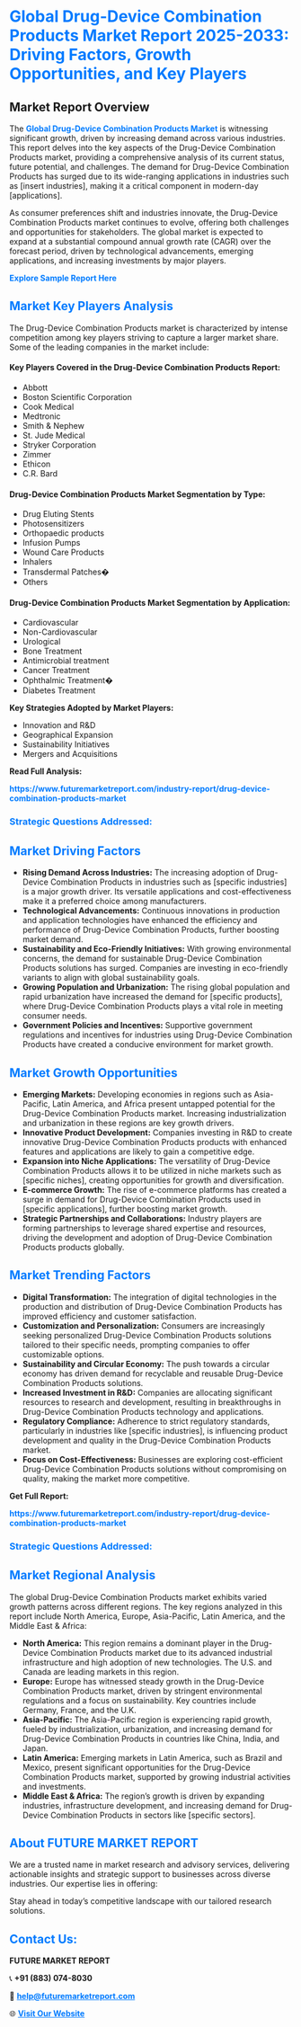 <h1 style="color: #007BFF;">Global Drug-Device Combination Products Market Report 2025-2033: Driving Factors, Growth Opportunities, and Key Players</h1>

<section id="overview">
<h2>Market Report Overview</h2>
<p>The <a href="https://www.futuremarketreport.com/industry-report/drug-device-combination-products-market" style="color: #007BFF; text-decoration: none;"><strong>Global Drug-Device Combination Products Market</strong></a> is witnessing significant growth, driven by increasing demand across various industries. This report delves into the key aspects of the Drug-Device Combination Products market, providing a comprehensive analysis of its current status, future potential, and challenges. The demand for Drug-Device Combination Products has surged due to its wide-ranging applications in industries such as [insert industries], making it a critical component in modern-day [applications].</p>
<p>As consumer preferences shift and industries innovate, the Drug-Device Combination Products market continues to evolve, offering both challenges and opportunities for stakeholders. The global market is expected to expand at a substantial compound annual growth rate (CAGR) over the forecast period, driven by technological advancements, emerging applications, and increasing investments by major players.</p>
</section>

<section id="overview">
<p><a href="https://www.futuremarketreport.com/request-sample/reportId=56844" style="color: #007BFF; text-decoration: none;"><strong>Explore Sample Report Here</strong></a></p>
</section>

<section id="key-players">
<h2 style="color: #007BFF;">Market Key Players Analysis</h2>
<p>The Drug-Device Combination Products market is characterized by intense competition among key players striving to capture a larger market share. Some of the leading companies in the market include:</p>
<h4>Key Players Covered in the Drug-Device Combination Products Report:</h4>
<ul><li>Abbott</li><li>Boston Scientific Corporation</li><li>Cook Medical</li><li>Medtronic</li><li>Smith &amp; Nephew</li><li>St. Jude Medical</li><li>Stryker Corporation</li><li>Zimmer</li><li>Ethicon</li><li>C.R. Bard</li></ul>
<h4>Drug-Device Combination Products Market Segmentation by Type:</h4>
<ul><li>Drug Eluting Stents</li><li>Photosensitizers</li><li>Orthopaedic products</li><li>Infusion Pumps</li><li>Wound Care Products</li><li>Inhalers</li><li>Transdermal Patches�</li><li>Others</li></ul>

<h4>Drug-Device Combination Products Market Segmentation by Application:</h4>
<ul><li>Cardiovascular</li><li>Non-Cardiovascular</li><li>Urological</li><li>Bone Treatment</li><li>Antimicrobial treatment</li><li>Cancer Treatment</li><li>Ophthalmic Treatment�</li><li>Diabetes Treatment</li></ul>
<p><strong>Key Strategies Adopted by Market Players:</strong></p>
<ul>
<li>Innovation and R&D</li>
<li>Geographical Expansion</li>
<li>Sustainability Initiatives</li>
<li>Mergers and Acquisitions</li>
</ul>
</section>

<section>
<p><strong>Read Full Analysis: </strong></p><a href="https://www.futuremarketreport.com/industry-report/drug-device-combination-products-market" style="color: #007BFF; text-decoration: none;"><strong>https://www.futuremarketreport.com/industry-report/drug-device-combination-products-market</strong></a>
<h3 style="color: #007BFF;">Strategic Questions Addressed:</h3>
</section>

<section id="driving-factors">
<h2 style="color: #007BFF;">Market Driving Factors</h2>
<ul>
<li><strong>Rising Demand Across Industries:</strong> The increasing adoption of Drug-Device Combination Products in industries such as [specific industries] is a major growth driver. Its versatile applications and cost-effectiveness make it a preferred choice among manufacturers.</li>
<li><strong>Technological Advancements:</strong> Continuous innovations in production and application technologies have enhanced the efficiency and performance of Drug-Device Combination Products, further boosting market demand.</li>
<li><strong>Sustainability and Eco-Friendly Initiatives:</strong> With growing environmental concerns, the demand for sustainable Drug-Device Combination Products solutions has surged. Companies are investing in eco-friendly variants to align with global sustainability goals.</li>
<li><strong>Growing Population and Urbanization:</strong> The rising global population and rapid urbanization have increased the demand for [specific products], where Drug-Device Combination Products plays a vital role in meeting consumer needs.</li>
<li><strong>Government Policies and Incentives:</strong> Supportive government regulations and incentives for industries using Drug-Device Combination Products have created a conducive environment for market growth.</li>
</ul>
</section>

<section id="growth-opportunities">
<h2 style="color: #007BFF;">Market Growth Opportunities</h2>
<ul>
<li><strong>Emerging Markets:</strong> Developing economies in regions such as Asia-Pacific, Latin America, and Africa present untapped potential for the Drug-Device Combination Products market. Increasing industrialization and urbanization in these regions are key growth drivers.</li>
<li><strong>Innovative Product Development:</strong> Companies investing in R&D to create innovative Drug-Device Combination Products products with enhanced features and applications are likely to gain a competitive edge.</li>
<li><strong>Expansion into Niche Applications:</strong> The versatility of Drug-Device Combination Products allows it to be utilized in niche markets such as [specific niches], creating opportunities for growth and diversification.</li>
<li><strong>E-commerce Growth:</strong> The rise of e-commerce platforms has created a surge in demand for Drug-Device Combination Products used in [specific applications], further boosting market growth.</li>
<li><strong>Strategic Partnerships and Collaborations:</strong> Industry players are forming partnerships to leverage shared expertise and resources, driving the development and adoption of Drug-Device Combination Products products globally.</li>
</ul>
</section>

<section id="trending-factors">
<h2 style="color: #007BFF;">Market Trending Factors</h2>
<ul>
<li><strong>Digital Transformation:</strong> The integration of digital technologies in the production and distribution of Drug-Device Combination Products has improved efficiency and customer satisfaction.</li>
<li><strong>Customization and Personalization:</strong> Consumers are increasingly seeking personalized Drug-Device Combination Products solutions tailored to their specific needs, prompting companies to offer customizable options.</li>
<li><strong>Sustainability and Circular Economy:</strong> The push towards a circular economy has driven demand for recyclable and reusable Drug-Device Combination Products solutions.</li>
<li><strong>Increased Investment in R&D:</strong> Companies are allocating significant resources to research and development, resulting in breakthroughs in Drug-Device Combination Products technology and applications.</li>
<li><strong>Regulatory Compliance:</strong> Adherence to strict regulatory standards, particularly in industries like [specific industries], is influencing product development and quality in the Drug-Device Combination Products market.</li>
<li><strong>Focus on Cost-Effectiveness:</strong> Businesses are exploring cost-efficient Drug-Device Combination Products solutions without compromising on quality, making the market more competitive.</li>
</ul>
</section>

<section>
<p><strong>Get Full Report: </strong></p><a href="https://www.futuremarketreport.com/industry-report/drug-device-combination-products-market" style="color: #007BFF; text-decoration: none;"><strong>https://www.futuremarketreport.com/industry-report/drug-device-combination-products-market</strong></a>
<h3 style="color: #007BFF;">Strategic Questions Addressed:</h3>
</section>


<section id="regional-analysis">
<h2 style="color: #007BFF;">Market Regional Analysis</h2>
<p>The global Drug-Device Combination Products market exhibits varied growth patterns across different regions. The key regions analyzed in this report include North America, Europe, Asia-Pacific, Latin America, and the Middle East & Africa:</p>
<ul>
<li><strong>North America:</strong> This region remains a dominant player in the Drug-Device Combination Products market due to its advanced industrial infrastructure and high adoption of new technologies. The U.S. and Canada are leading markets in this region.</li>
<li><strong>Europe:</strong> Europe has witnessed steady growth in the Drug-Device Combination Products market, driven by stringent environmental regulations and a focus on sustainability. Key countries include Germany, France, and the U.K.</li>
<li><strong>Asia-Pacific:</strong> The Asia-Pacific region is experiencing rapid growth, fueled by industrialization, urbanization, and increasing demand for Drug-Device Combination Products in countries like China, India, and Japan.</li>
<li><strong>Latin America:</strong> Emerging markets in Latin America, such as Brazil and Mexico, present significant opportunities for the Drug-Device Combination Products market, supported by growing industrial activities and investments.</li>
<li><strong>Middle East & Africa:</strong> The region’s growth is driven by expanding industries, infrastructure development, and increasing demand for Drug-Device Combination Products in sectors like [specific sectors].</li>
</ul>
</section>

<footer>
<h2 style="color: #007BFF;">About FUTURE MARKET REPORT</h2>
<p>We are a trusted name in market research and advisory services, delivering actionable insights and strategic support to businesses across diverse industries. Our expertise lies in offering:</p>

<p>Stay ahead in today’s competitive landscape with our tailored research solutions.</p>

<h2 style="color: #007BFF;">Contact Us:</h2>
<p><strong>FUTURE MARKET REPORT</strong></p>
<p>📞 <strong>+91 (883) 074-8030</strong></p>
<p>📧 <strong><a href="mailto:help@futuremarketreport.com" style="color: #007BFF;">help@futuremarketreport.com</a></strong></p>
<p>🌐 <strong><a href="https://www.futuremarketreport.com/" style="color: #007BFF;">Visit Our Website</a></strong></p>
</footer>